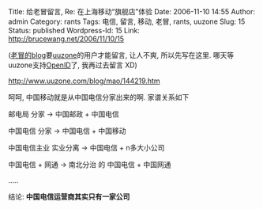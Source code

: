 Title: 给老冒留言, Re: 在上海移动“旗舰店”体验
Date: 2006-11-10 14:55
Author: admin
Category: rants
Tags: 电信, 留言, 移动, 老冒, rants, uuzone
Slug: 15
Status: published
Wordpress-Id: 15
Link: http://brucewang.net/2006/11/10/15

([老冒的blog](http://www.uuzone.com/blog/mao/)要[uuzone](http://www.uuzone.com/)的用户才能留言,
让人不爽, 所以先写在这里.
哪天等uuzone支持[OpenID](http://openid.net/wiki/index.php/Main_Page_%28zh-cn%29)了,
我再过去留言 XD)

<http://www.uuzone.com/blog/mao/144219.htm>

呵呵, 中国移动就是从中国电信分家出来的啊. 家谱关系如下

邮电局 分家 -\> 中国邮政 + 中国电信

中国电信 分家 -\> 中国电信 + 中国移动

中国电信主业 实业分离 -\> 中国电信 + n多大小公司

中国电信 + 网通 -\> 南北分治 的 中国电信 + 中国网通

.....

结论: **中国电信运营商其实只有一家公司**
